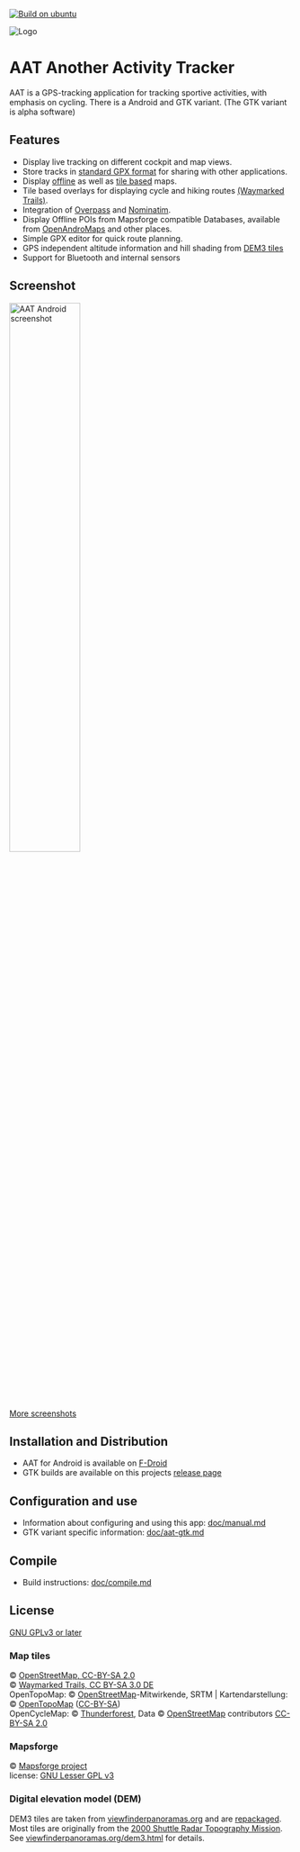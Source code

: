 [![Build on ubuntu](https://github.com/bailuk/AAT/actions/workflows/build-on-ubuntu.yml/badge.svg)](https://github.com/bailuk/AAT/actions/workflows/build-on-ubuntu.yml)

![Logo](aat-android/src/main/res/mipmap-xhdpi/ic_launcher.png)

# AAT Another Activity Tracker

AAT is a GPS-tracking application for tracking sportive activities, with emphasis on cycling.
There is a Android and GTK variant. (The GTK variant is alpha software)


## Features

* Display live tracking on different cockpit and map views.
* Store tracks in [standard GPX format](https://www.topografix.com/gpx.asp) for sharing with other applications.
* Display [offline](https://github.com/mapsforge/mapsforge/blob/master/docs/Mapsforge-Maps.md) as well as [tile based](https://www.openstreetmap.org) maps.
* Tile based overlays for displaying cycle and hiking routes [(Waymarked Trails)](http://www.waymarkedtrails.org/).
* Integration of [Overpass](http://wiki.openstreetmap.org/wiki/Overpass_API) and [Nominatim](http://nominatim.openstreetmap.org).
* Display Offline POIs from Mapsforge compatible Databases, available from [OpenAndroMaps](https://www.openandromaps.org/en) and other places.  
* Simple GPX editor for quick route planning.
* GPS independent altitude information and hill shading from [DEM3 tiles](https://bailu.ch/dem3/)
* Support for Bluetooth and internal sensors


## Screenshot

<img alt="AAT Android screenshot" src="fastlane/metadata/android/en-US/images/phoneScreenshots/screen4.jpg" width="50%">

[More screenshots](doc/screenshots.md)


## Installation and Distribution

- AAT for Android is available on [F-Droid](https://f-droid.org/repository/browse/?fdid=ch.bailu.aat)
- GTK builds are available on this projects [release page](https://github.com/bailuk/AAT/releases)


## Configuration and use

- Information about configuring and using this app: [doc/manual.md](doc/manual.md)
- GTK variant specific information: [doc/aat-gtk.md](doc/aat-gtk.md) 


## Compile

- Build instructions: [doc/compile.md](doc/compile.md) 


## License

[GNU GPLv3 or later](http://www.gnu.org/licenses/gpl.html)


### Map tiles

© [OpenStreetMap, CC-BY-SA 2.0](http://wiki.openstreetmap.org/wiki/Legal_FAQ)  
© [Waymarked Trails, CC BY-SA 3.0 DE](http://waymarkedtrails.org/en/help/legal)  
OpenTopoMap: © [OpenStreetMap](https://www.openstreetmap.org/copyright)-Mitwirkende, SRTM | Kartendarstellung: © [OpenTopoMap](https://opentopomap.org/#map=5/49.000/10.000) ([CC-BY-SA](https://creativecommons.org/licenses/by-sa/3.0/))  
OpenCycleMap: © [Thunderforest](https://www.thunderforest.com/), Data © [OpenStreetMap](https://www.openstreetmap.org/copyright) contributors [CC-BY-SA 2.0](https://creativecommons.org/licenses/by-sa/2.0/)


### Mapsforge

© [Mapsforge project](https://github.com/mapsforge/mapsforge)  
license: [GNU Lesser GPL v3](http://www.gnu.org/licenses/lgpl.html)


### Digital elevation model (DEM)

DEM3 tiles are taken from [viewfinderpanoramas.org](http://viewfinderpanoramas.org) and are [repackaged](https://bailu.ch/dem3).
Most tiles are originally from the [2000 Shuttle Radar Topography Mission](https://wiki.openstreetmap.org/wiki/SRTM).
See [viewfinderpanoramas.org/dem3.html](http://viewfinderpanoramas.org/dem3.html) for details.
